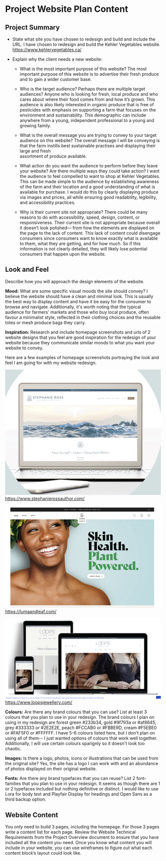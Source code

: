 # Project Website Plan Content

## Project Summary

* State what site you have chosen to redesign and build and include the URL.
    I have chosen to redesign and build the Kehler Vegetables website. https://www.kehlervegetables.ca/

* Explain why the client needs a new website:
  * What is the most important purpose of this website?
      The most important purpose of this website is to advertise their fresh produce and to gain a wider customer base.

  * Who is the target audience? Perhaps there are multiple target audiences?
      Anyone who is looking for fresh, local produce and who cares about where their food comes from and how it’s grown. This audience is also 
      likely interested in organic produce that is free of pesticides with emphasis on supporting a farm that focuses on the environment and 
      sustainability. This demographic can include anywhere from a young, independent professional to a young and growing family. 

  * What is the overall message you are trying to convey to your target audience on this website? 
      The overall message I will be conveying is that the farm instills best sustainable practises and displaying their large and fresh       
      assortment of produce available.

  * What action do you want the audience to perform before they leave your website? Are there multiple ways they could take action?
      I want the audience to feel compelled to want to shop at Kehler Vegetables. This can be made simple to the audience by establishing 
      awareness of the farm and their location and a good understanding of what is available for purchase. I would do this by clearly displaying 
      produce via images and prices, all while ensuring good readability, legibility, and accessibility practices.

  * Why is their current site not appropriate? There could be many reasons to do with accessibility, speed, design, content, or responsiveness.
      Their current site is not appropriate because overall it doesn’t look polished— from how the elements are displayed on the page to the           lack of content. This lack of content could disengage consumers since consumers want to know exactly what is available to them, what they        are getting, and for how much. So if this information is not clearly detailed, they will likely lose potential consumers that happen upon        the website.

## Look and Feel

Describe how you will approach the design elements of the website.

**Mood:** What are some specific visual moods the site should convey?
      I believe the website should have a clean and minimal look. This is usually the best way to display content and have it be easy for the 
      consumer to browse and navigate. Additionally, it's worth noting that the typical audience for farmers' markets and those who buy local 
      produce, often favour a minimalist style, reflected in their clothing choices and the reusable totes or mesh produce bags they carry.

**Inspiration:** Research and include homepage screenshots and urls of 2 website designs that you feel are good inspiration for the redesign of your website because they communicate similar moods to what you want your website to convey.

Here are a few examples of homepage screenshots portraying the look and feel I am going for with my website redesign.

![StephRoss Screenshot](StephRoss.png) 
https://www.stephanierossauthor.com/

![SkinHealthWebsite Screenshot](SkinHealthWebsite.png) 
https://lumaandleaf.com/

![LoopsJewellery Screenshot](LoopsJewellery.png) 
https://www.loopsjewellery.com/

**Colours:** Are there any brand colours that you can use? List at least 3 colours that you plan to use in your redesign.
The brand colours I plan on using in my redesign are forest green #233b34, gold #9f793a or #af8645, grey #333333 or #2E2E2E, peach #FCCAB0 or #FBBE9D, cream #F5EBE0 or #FAF5F0 or #FFFFFF. I have 5-6 colours listed here, but I don't plan on using all of them-- I just wanted options of colours that work well together. Additionally, I will use certain colours sparignly so it doesn't look too chaotic.

**Images:** Is there a logo, photos, icons or illustrations that can be used from the original site?
Yes, the site has a logo I can work with and an abundance of photos displayed on their original website.

**Fonts:** Are there any brand typefaces that you can reuse? List 2 font-families that you plan to use in your redesign.
It seems as though there are 1 or 2 typefaces included but nothing definitive or distinct.
I would like to use Lora for body text and Playfair Display for headings and Open Sans as a third backup option.

## Website Content

You only need to build 3 pages, including the homepage. For those 3 pages write a content list for each page. 
Review the Website Technical Requirements from the Project Overview document to ensure that you have included all the content you need.
Once you know what content you will include in your website, you can use wireframes to figure out what each content block’s layout could look like.
